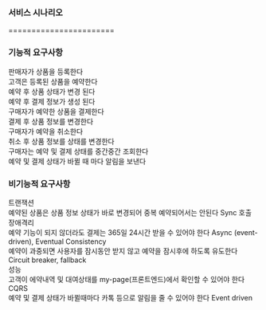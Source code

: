 ### 서비스 시나리오
=======================
### 기능적 요구사항 
판매자가 상품을 등록한다 </br>
고객은 등록된 상품을 예약한다 </br>
예약 후 상품 상태가 변경 된다 </br>
예약 후 결제 정보가 생성 된다 </br>
구매자가 예약한 상품을 결제한다 </br>
결제 후 상품 정보를 변경한다 </br>
구매자가 예약을 취소한다 </br>
취소 후 상품 정보를 상태를 변경한다 </br>
구매자는 예약 및 결제 상태를 중간중간 조회한다 </br>
예약 및 결제 상태가 바뀔 때 마다 알림을 보낸다 </br>

### 비기능적 요구사항 
트랜잭션 </br>
예약된 상품은 상품 정보 상태가 바로 변경되어 중복 예약되어서는 안된다 Sync 호출 </br>
장애격리 </br>
예약 기능이 되지 않더라도 결제는 365일 24시간 받을 수 있어야 한다 Async (event-driven), Eventual Consistency </br>
예약이 과중되면 사용자를 잠시동안 받지 않고 예약을 잠시후에 하도록 유도한다 Circuit breaker, fallback </br>
성능 </br>
고객이 에약내역 및 대여상태를 my-page(프론트엔드)에서 확인할 수 있어야 한다 CQRS </br>
예약 및 결제 상태가 바뀔때마다 카톡 등으로 알림을 줄 수 있어야 한다 Event driven </br>
